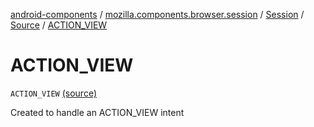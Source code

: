 [android-components](../../../index.md) / [mozilla.components.browser.session](../../index.md) / [Session](../index.md) / [Source](index.md) / [ACTION_VIEW](./-a-c-t-i-o-n_-v-i-e-w.md)

# ACTION_VIEW

`ACTION_VIEW` [(source)](https://github.com/mozilla-mobile/android-components/blob/master/components/browser/session/src/main/java/mozilla/components/browser/session/Session.kt#L134)

Created to handle an ACTION_VIEW intent

